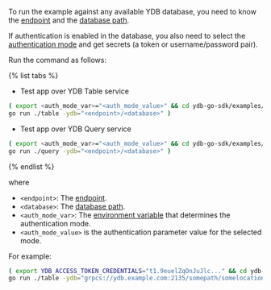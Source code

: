To run the example against any available YDB database, you need to know the [endpoint](../../../../../concepts/connect.md#endpoint) and the [database path](../../../../../concepts/connect.md#database).

If authentication is enabled in the database, you also need to select the [authentication mode](../../../../../concepts/auth.md) and get secrets (a token or username/password pair).

Run the command as follows:

{% list tabs %}

- Test app over YDB Table service

```bash
( export <auth_mode_var>="<auth_mode_value>" && cd ydb-go-sdk/examples/basic/native && \
go run ./table -ydb="<endpoint>/<database>" )
```

- Test app over YDB Query service

```bash
( export <auth_mode_var>="<auth_mode_value>" && cd ydb-go-sdk/examples/basic/native && \
go run ./query -ydb="<endpoint>/<database>" )
```

{% endlist %}

where

- `<endpoint>`: The [endpoint](../../../../../concepts/connect.md#endpoint).
- `<database>`: The [database path](../../../../../concepts/connect.md#database).
- `<auth_mode_var>`: The [environment variable](../../../auth.md#env) that determines the authentication mode.
- `<auth_mode_value>` is the authentication parameter value for the selected mode.

For example:

```bash
( export YDB_ACCESS_TOKEN_CREDENTIALS="t1.9euelZqOnJuJlc..." && cd ydb-go-sdk/examples/basic/native && \
go run ./table -ydb="grpcs://ydb.example.com:2135/somepath/somelocation" )
```
